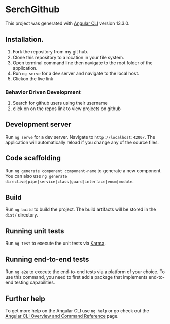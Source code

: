 # SerchGithub

This project was generated with [Angular CLI](https://github.com/angular/angular-cli) version 13.3.0.


## Installation.
1. Fork the repository from my git hub.
2. Clone this repository to a location in your file system.
3. Open terminal command line then navigate to the root folder of the application.
4. Run `ng serve` for a dev server and navigate to the local host.
5. Clickon the live link

### Behavior Driven Development

1. Search for  github users using their username
2. click on on the repos link to view projects on github



## Development server

Run `ng serve` for a dev server. Navigate to `http://localhost:4200/`. The application will automatically reload if you change any of the source files.

## Code scaffolding

Run `ng generate component component-name` to generate a new component. You can also use `ng generate directive|pipe|service|class|guard|interface|enum|module`.

## Build

Run `ng build` to build the project. The build artifacts will be stored in the `dist/` directory.

## Running unit tests

Run `ng test` to execute the unit tests via [Karma](https://karma-runner.github.io).

## Running end-to-end tests

Run `ng e2e` to execute the end-to-end tests via a platform of your choice. To use this command, you need to first add a package that implements end-to-end testing capabilities.

## Further help

To get more help on the Angular CLI use `ng help` or go check out the [Angular CLI Overview and Command Reference](https://angular.io/cli) page.
